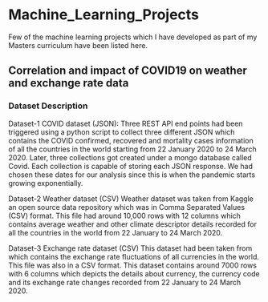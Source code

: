 # Machine_Learning_Projects
Few of the machine learning projects which I have developed as part of my Masters curriculum have been listed here.

## Correlation and impact of COVID19 on weather and exchange rate data
### Dataset Description
Dataset-1 COVID dataset (JSON):
Three REST API end points had been triggered using a python script to collect three different JSON which contains the COVID confirmed, recovered and mortality cases information of all the countries in the world starting from 22 January 2020 to 24 March 2020. Later, three collections got created under a mongo database called Covid. Each collection is capable of storing each JSON response. We had chosen these dates for our analysis since this is when the pandemic starts growing exponentially.

Dataset-2 Weather dataset (CSV) 
Weather dataset was taken from Kaggle an open source data repository which was in Comma Separated Values (CSV) format. This file had around 10,000 rows with 12 columns which contains average weather and other climate descriptor details recorded for all the countries in the world from 22 January to 24 March 2020. 

Dataset-3 Exchange rate dataset (CSV) 
This dataset had been taken from  which contains the exchange rate fluctuations of all currencies in the world. This file was also in a CSV format. This dataset contains around 7000 rows with 6 columns which depicts the details about currency, the currency code and its exchange rate changes recorded from 22 January to 24 March 2020. 

